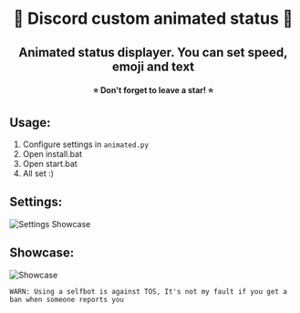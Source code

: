 <h1 align="center"> 🧶 Discord custom animated status 🧶 </h1>
<h2 align="center">Animated status displayer. You can set speed, emoji and text</h2>
<h4 align="center">⭐ Don't forget to leave a star! ⭐</h4>

## Usage:
1. Configure settings in `animated.py`
2. Open install.bat
3. Open start.bat
4. All set :)

## Settings:
![Settings Showcase](https://wheres-my-ta.co/x4n5mR.png)

## Showcase:
![Showcase](https://wheres-my-ta.co/CFC3a5.gif)

`WARN: Using a selfbot is against TOS, It's not my fault if you get a ban when someone reports you`

